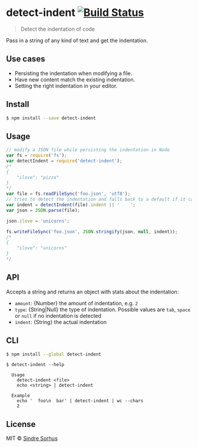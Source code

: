 # detect-indent [![Build Status](https://travis-ci.org/sindresorhus/detect-indent.svg?branch=master)](https://travis-ci.org/sindresorhus/detect-indent)

> Detect the indentation of code

Pass in a string of any kind of text and get the indentation.


## Use cases

- Persisting the indentation when modifying a file.
- Have new content match the existing indentation.
- Setting the right indentation in your editor.


## Install

```sh
$ npm install --save detect-indent
```


## Usage

```js
// modify a JSON file while persisting the indentation in Node
var fs = require('fs');
var detectIndent = require('detect-indent');
/*
{
    "ilove": "pizza"
}
*/
var file = fs.readFileSync('foo.json', 'utf8');
// tries to detect the indentation and falls back to a default if it can't
var indent = detectIndent(file).indent || '    ';
var json = JSON.parse(file);

json.ilove = 'unicorns';

fs.writeFileSync('foo.json', JSON.stringify(json, null, indent));
/*
{
    "ilove": "unicorns"
}
*/
```


## API

Accepts a string and returns an object with stats about the indentation:  

* `amount`: {Number} the amount of indentation, e.g. `2`  
* `type`: {String|Null} the type of indentation. Possible values are `tab`, `space` or `null` if no indentation is detected  
* `indent`: {String} the actual indentation


## CLI

```sh
$ npm install --global detect-indent
```

```
$ detect-indent --help

  Usage
    detect-indent <file>
    echo <string> | detect-indent

  Example
    echo '  foo\n  bar' | detect-indent | wc --chars
    2
```


## License

MIT © [Sindre Sorhus](http://sindresorhus.com)
